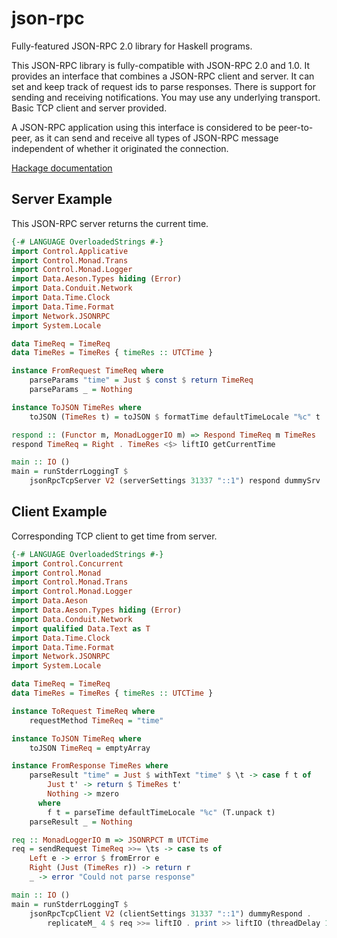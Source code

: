 json-rpc
========

Fully-featured JSON-RPC 2.0 library for Haskell programs.

This JSON-RPC library is fully-compatible with JSON-RPC 2.0 and 1.0. It
provides an interface that combines a JSON-RPC client and server. It can
set and keep track of request ids to parse responses.  There is support
for sending and receiving notifications. You may use any underlying
transport.  Basic TCP client and server provided.

A JSON-RPC application using this interface is considered to be
peer-to-peer, as it can send and receive all types of JSON-RPC message
independent of whether it originated the connection.

[Hackage documentation](http://hackage.haskell.org/package/json-rpc)


Server Example
--------------

This JSON-RPC server returns the current time.

``` haskell
{-# LANGUAGE OverloadedStrings #-}
import Control.Applicative
import Control.Monad.Trans
import Control.Monad.Logger
import Data.Aeson.Types hiding (Error)
import Data.Conduit.Network
import Data.Time.Clock
import Data.Time.Format
import Network.JSONRPC
import System.Locale

data TimeReq = TimeReq
data TimeRes = TimeRes { timeRes :: UTCTime }

instance FromRequest TimeReq where
    parseParams "time" = Just $ const $ return TimeReq 
    parseParams _ = Nothing

instance ToJSON TimeRes where
    toJSON (TimeRes t) = toJSON $ formatTime defaultTimeLocale "%c" t

respond :: (Functor m, MonadLoggerIO m) => Respond TimeReq m TimeRes
respond TimeReq = Right . TimeRes <$> liftIO getCurrentTime

main :: IO ()
main = runStderrLoggingT $
    jsonRpcTcpServer V2 (serverSettings 31337 "::1") respond dummySrv
```

Client Example
--------------

Corresponding TCP client to get time from server.

``` haskell
{-# LANGUAGE OverloadedStrings #-}
import Control.Concurrent
import Control.Monad
import Control.Monad.Trans
import Control.Monad.Logger
import Data.Aeson
import Data.Aeson.Types hiding (Error)
import Data.Conduit.Network
import qualified Data.Text as T
import Data.Time.Clock
import Data.Time.Format
import Network.JSONRPC
import System.Locale

data TimeReq = TimeReq
data TimeRes = TimeRes { timeRes :: UTCTime }

instance ToRequest TimeReq where
    requestMethod TimeReq = "time"

instance ToJSON TimeReq where
    toJSON TimeReq = emptyArray

instance FromResponse TimeRes where
    parseResult "time" = Just $ withText "time" $ \t -> case f t of
        Just t' -> return $ TimeRes t'
        Nothing -> mzero
      where
        f t = parseTime defaultTimeLocale "%c" (T.unpack t)
    parseResult _ = Nothing

req :: MonadLoggerIO m => JSONRPCT m UTCTime
req = sendRequest TimeReq >>= \ts -> case ts of
    Left e -> error $ fromError e
    Right (Just (TimeRes r)) -> return r
    _ -> error "Could not parse response"

main :: IO ()
main = runStderrLoggingT $
    jsonRpcTcpClient V2 (clientSettings 31337 "::1") dummyRespond .
        replicateM_ 4 $ req >>= liftIO . print >> liftIO (threadDelay 1000000)
```
